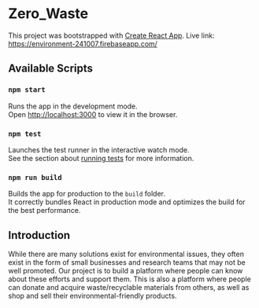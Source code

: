 # Zero_Waste
This project was bootstrapped with [Create React App](https://github.com/facebook/create-react-app).
Live link: https://environment-241007.firebaseapp.com/

## Available Scripts
### `npm start`

Runs the app in the development mode.<br>
Open [http://localhost:3000](http://localhost:3000) to view it in the browser.

### `npm test`

Launches the test runner in the interactive watch mode.<br>
See the section about [running tests](https://facebook.github.io/create-react-app/docs/running-tests) for more information.

### `npm run build`

Builds the app for production to the `build` folder.<br>
It correctly bundles React in production mode and optimizes the build for the best performance.


## Introduction 
While there are many solutions exist for environmental issues, they often exist in the form of small businesses and research teams that may not be well promoted. Our project is to build a platform where people can know about these efforts and support them. This is also a platform where people can donate and acquire waste/recyclable materials from others, as well as shop and sell their environmental-friendly products.




